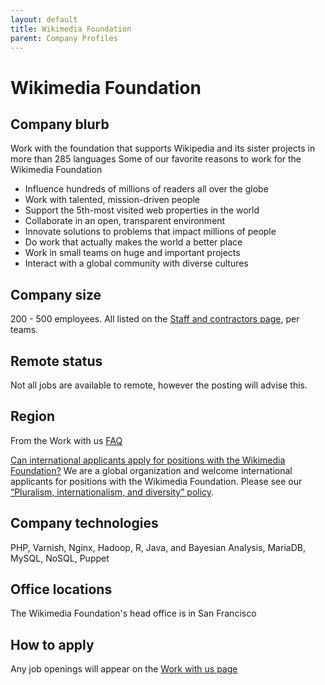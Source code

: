 ```yaml
---
layout: default
title: Wikimedia Foundation
parent: Company Profiles
---
```


# Wikimedia Foundation

## Company blurb

Work with the foundation that supports Wikipedia and its sister projects in more than 285 languages
Some of our favorite reasons to work for the Wikimedia Foundation
 - Influence hundreds of millions of readers all over the globe
 - Work with talented, mission-driven people
 - Support the 5th-most visited web properties in the world
 - Collaborate in an open, transparent environment
 - Innovate solutions to problems that impact millions of people
 - Do work that actually makes the world a better place
 - Work in small teams on huge and important projects
 - Interact with a global community with diverse cultures

## Company size

200 - 500 employees. All listed on the [Staff and contractors page](https://wikimediafoundation.org/wiki/Staff_and_contractors), per teams.

## Remote status

Not all jobs are available to remote, however the posting will advise this.

## Region

From the Work with us [FAQ](https://wikimediafoundation.org/wiki/Work_with_us#Frequently_asked_questions)

[Can international applicants apply for positions with the Wikimedia Foundation?](https://wikimediafoundation.org/wiki/Work_with_us#Can_international_applicants_apply_for_positions_with_the_Wikimedia_Foundation.3F)
We are a global organization and welcome international applicants for positions with the Wikimedia Foundation. Please see our [“Pluralism, internationalism, and diversity” policy](https://wikimediafoundation.org/wiki/Pluralism,_internationalism,_and_diversity_policy).

## Company technologies

PHP, Varnish, Nginx, Hadoop, R, Java, and Bayesian Analysis, MariaDB, MySQL, NoSQL, Puppet

## Office locations

The Wikimedia Foundation's head office is in San Francisco

## How to apply

Any job openings will appear on the [Work with us page](https://wikimediafoundation.org/wiki/Work_with_us#Wikimedia_Careers)
